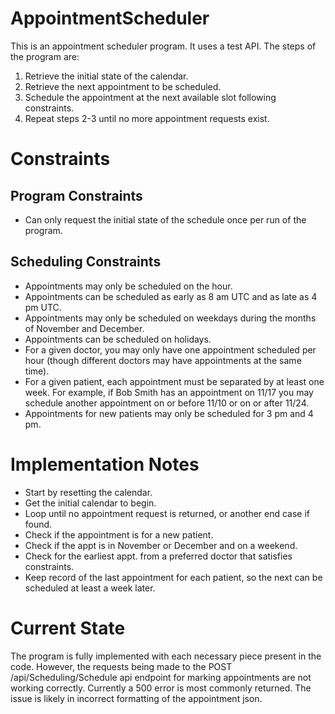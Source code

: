 # AppointmentScheduler

This is an appointment scheduler program. It uses a test API.
The steps of the program are:

1. Retrieve the initial state of the calendar.
2. Retrieve the next appointment to be scheduled.
3. Schedule the appointment at the next available slot following constraints.
4. Repeat steps 2-3 until no more appointment requests exist.

# Constraints

## Program Constraints
- Can only request the initial state of the schedule once per run of the program. 

## Scheduling Constraints
- Appointments may only be scheduled on the hour.
- Appointments can be scheduled as early as 8 am UTC and as late as 4 pm UTC.
- Appointments may only be scheduled on weekdays during the months of November and December.
- Appointments can be scheduled on holidays.
- For a given doctor, you may only have one appointment scheduled per hour (though different doctors may have appointments at the same time).
- For a given patient, each appointment must be separated by at least one week. For example, if Bob Smith has an appointment on 11/17 you may schedule another appointment on or before 11/10 or on or after 11/24.
- Appointments for new patients may only be scheduled for 3 pm and 4 pm.

# Implementation Notes

- Start by resetting the calendar.
- Get the initial calendar to begin.
- Loop until no appointment request is returned, or another end case if found.
- Check if the appointment is for a new patient.
- Check if the appt is in November or December and on a weekend.
- Check for the earliest appt. from a preferred doctor that satisfies constraints.
- Keep record of the last appointment for each patient, so the next can be scheduled at least a week later.

# Current State

The program is fully implemented with each necessary piece present in the code. However, the requests being made to the POST /api/Scheduling/Schedule api endpoint for marking appointments are not working correctly. Currently a 500 error is most commonly returned. The issue is likely in incorrect formatting of the appointment json.
